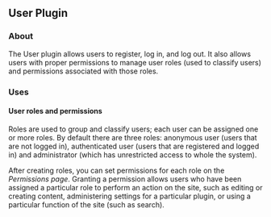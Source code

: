 User Plugin
-----------

### About

The User plugin allows users to register, log in, and log out. It also allows
users with proper permissions to manage user roles (used to classify users)
and permissions associated with those roles.


### Uses

#### User roles and permissions

Roles are used to group and classify users; each user can be assigned one or more
roles. By default there are three roles: anonymous user (users that are not logged
in), authenticated user (users that are registered and logged in) and administrator
(which has unrestricted access to whole the system).

After creating roles, you can set permissions for each role on the _Permissions
page_. Granting a permission allows
users who have been assigned a particular role to perform an action on the site,
such as editing or creating content, administering settings for a particular plugin,
or using a particular function of the site (such as search).